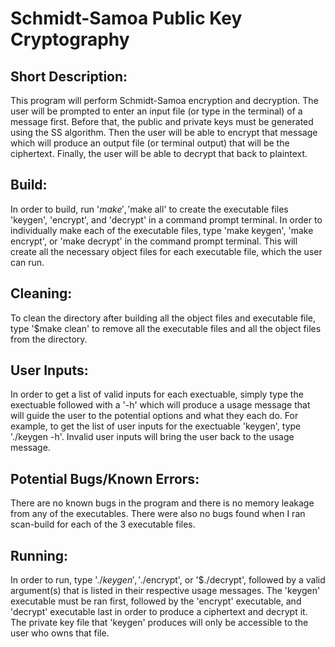 # Schmidt-Samoa Public Key Cryptography

## Short Description:

This program will perform Schmidt-Samoa encryption and decryption. The user will be prompted to enter an input file (or type in the terminal) of a message first. Before that, the public and private keys must be generated using the SS algorithm. Then the user will be able to encrypt that message which will produce an output file (or terminal output) that will be the ciphertext. Finally, the user will be able to decrypt that back to plaintext.


## Build:

In order to build, run '$make', '$make all' to create the executable files 'keygen', 'encrypt', and 'decrypt' in a command prompt terminal. In order to individually make each of the executable files, type 'make keygen', 'make encrypt', or 'make decrypt' in the command prompt terminal. This will create all the necessary object files for each executable file, which the user can run.

## Cleaning:

To clean the directory after building all the object files and executable file, type '$make clean' to remove all the executable files and all the object files from the directory.

## User Inputs:

In order to get a list of valid inputs for each exectuable, simply type the exectuable followed with a '-h' which will produce a usage message that will guide the user to the potential options and what they each do. For example, to get the list of user inputs for the exectuable 'keygen', type './keygen -h'. Invalid user inputs will bring the user back to the usage message.

## Potential Bugs/Known Errors:

There are no known bugs in the program and there is no memory leakage from any of the executables. There were also no bugs found when I ran scan-build for each of the 3 executable files.

## Running:

In order to run, type '$./keygen', '$./encrypt', or '$./decrypt', followed by a valid argument(s) that is listed in their respective usage messages. The 'keygen' executable must be ran first, followed by the 'encrypt' executable, and 'decrypt' executable last in order to produce a ciphertext and decrypt it. The private key file that 'keygen' produces will only be accessible to the user who owns that file.
